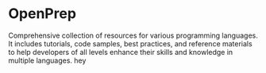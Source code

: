 # OpenPrep

Comprehensive collection of resources for various programming languages. It includes tutorials, code samples, best practices, and reference materials to help developers of all levels enhance their skills and knowledge in multiple languages.
hey
